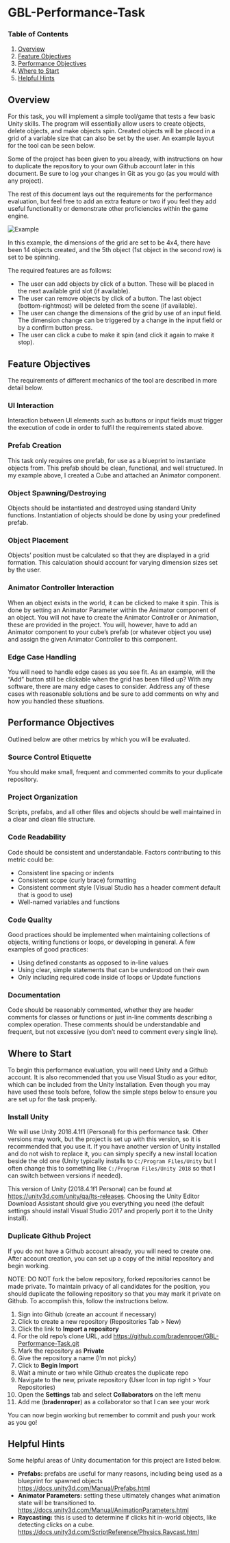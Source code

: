 # GBL-Performance-Task

### Table of Contents

1. [Overview](#Overview)
2. [Feature Objectives](#Feature-Objectives)
3. [Performance Objectives](#Performance-Objectives)
4. [Where to Start](#Where-to-Start)
5. [Helpful Hints](#Helpful-Hints)

## Overview

For this task, you will implement a simple tool/game that tests a few basic Unity skills. The program will essentially allow users to create objects, delete objects, and make objects spin. Created objects will be placed in a grid of a variable size that can also be set by the user. An example layout for the tool can be seen below.

Some of the project has been given to you already, with instructions on how to duplicate the repository to your own Github account later in this document. Be sure to log your changes in Git as you go (as you would with any project).

The rest of this document lays out the requirements for the performance evaluation, but feel free to add an extra feature or two if you feel they add useful functionality or demonstrate other proficiencies within the game engine.

![Example](Example/ExampleLayout.png)
 
In this example, the dimensions of the grid are set to be 4x4, there have been 14 objects created, and the 5th object (1st object in the second row) is set to be spinning.

The required features are as follows:

- The user can add objects by click of a button. These will be placed in the next available grid slot (if available).
- The user can remove objects by click of a button. The last object (bottom-rightmost) will be deleted from the scene (if available).
- The user can change the dimensions of the grid by use of an input field. The dimension change can be triggered by a change in the input field or by a confirm button press.
- The user can click a cube to make it spin (and click it again to make it stop).


## Feature Objectives

The requirements of different mechanics of the tool are described in more detail below.

### UI Interaction

Interaction between UI elements such as buttons or input fields must trigger the execution of code in order to fulfil the requirements stated above.

### Prefab Creation

This task only requires one prefab, for use as a blueprint to instantiate objects from. This prefab should be clean, functional, and well structured. In my example above, I created a Cube and attached an Animator component.

### Object Spawning/Destroying

Objects should be instantiated and destroyed using standard Unity functions. Instantiation of objects should be done by using your predefined prefab.

### Object Placement

Objects’ position must be calculated so that they are displayed in a grid formation. This calculation should account for varying dimension sizes set by the user.

### Animator Controller Interaction

When an object exists in the world, it can be clicked to make it spin. This is done by setting an Animator Parameter within the Animator component of an object. You will not have to create the Animator Controller or Animation, these are provided in the project. You will, however, have to add an Animator component to your cube’s prefab (or whatever object you use) and assign the given Animator Controller to this component.

### Edge Case Handling

You will need to handle edge cases as you see fit. As an example, will the “Add” button still be clickable when the grid has been filled up? With any software, there are many edge cases to consider. Address any of these cases with reasonable solutions and be sure to add comments on why and how you handled these situations.

## Performance Objectives

Outlined below are other metrics by which you will be evaluated.

### Source Control Etiquette

You should make small, frequent and commented commits to your duplicate repository.

### Project Organization

Scripts, prefabs, and all other files and objects should be well maintained in a clear and clean file structure.

### Code Readability

Code should be consistent and understandable. Factors contributing to this metric could be:

- Consistent line spacing or indents
- Consistent scope (curly brace) formatting
- Consistent comment style (Visual Studio has a header comment default that is good to use)
- Well-named variables and functions

### Code Quality

Good practices should be implemented when maintaining collections of objects, writing functions or loops, or developing in general. A few examples of good practices:

- Using defined constants as opposed to in-line values
- Using clear, simple statements that can be understood on their own
- Only including required code inside of loops or Update functions

### Documentation

Code should be reasonably commented, whether they are header comments for classes or functions or just in-line comments describing a complex operation. These comments should be understandable and frequent, but not excessive (you don’t need to comment every single line).

## Where to Start

To begin this performance evaluation, you will need Unity and a Github account. It is also recommended that you use Visual Studio as your editor, which can be included from the Unity Installation. Even though you may have used these tools before, follow the simple steps below to ensure you are set up for the task properly.

### Install Unity

We will use Unity 2018.4.1f1 (Personal) for this performance task. Other versions may work, but the project is set up with this version, so it is recommended that you use it. If you have another version of Unity installed and do not wish to replace it, you can simply specify a new install location beside the old one (Unity typically installs to `C:/Program Files/Unity` but I often change this to something like `C:/Program Files/Unity 2018` so that I can switch between versions if needed).

This version of Unity (2018.4.1f1 Personal) can be found at https://unity3d.com/unity/qa/lts-releases. Choosing the Unity Editor Download Assistant should give you everything you need (the default settings should install Visual Studio 2017 and properly port it to the Unity install).

### Duplicate Github Project

If you do not have a Github account already, you will need to create one. After account creation, you can set up a copy of the initial repository and begin working.

NOTE: DO NOT fork the below repository, forked repositories cannot be made private. To maintain privacy of all candidates for the position, you should duplicate the following repository so that you may mark it private on Github. To accomplish this, follow the instructions below.

1. Sign into Github (create an account if necessary)
2. Click to create a new repository (Repositories Tab > New)
3. Click the link to **Import a repository**
4. For the old repo’s clone URL, add https://github.com/bradenroper/GBL-Performance-Task.git
5. Mark the repository as **Private**
6. Give the repository a name (I’m not picky)
7. Click to **Begin Import**
8. Wait a minute or two while Github creates the duplicate repo
9. Navigate to the new, private repository (User Icon in top right > Your Repositories)
10. Open the **Settings** tab and select **Collaborators** on the left menu
11. Add me (**bradenroper**) as a collaborator so that I can see your work

You can now begin working but remember to commit and push your work as you go!

## Helpful Hints

Some helpful areas of Unity documentation for this project are listed below.

- **Prefabs:** prefabs are useful for many reasons, including being used as a blueprint for spawned objects
https://docs.unity3d.com/Manual/Prefabs.html
- **Animator Parameters:** setting these ultimately changes what animation state will be transitioned to.
https://docs.unity3d.com/Manual/AnimationParameters.html
- **Raycasting:** this is used to determine if clicks hit in-world objects, like detecting clicks on a cube.
https://docs.unity3d.com/ScriptReference/Physics.Raycast.html
